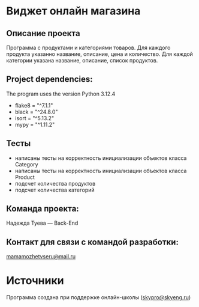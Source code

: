 # Виджет онлайн магазина
## Описание проекта
Программа с продуктами и категориями товаров. 
Для каждого продукта указанно название, описание, цена и количество.
Для каждой категории указана название, описание, список продуктов.

## Project dependencies:
The program uses the version Python 3.12.4
* flake8 = "^7.1.1"
* black = "^24.8.0"
* isort = "^5.13.2"
* mypy = "^1.11.2"

## Тесты
* написаны тесты на корректность инициализации объектов класса 
Category
* написаны тесты на корректность инициализации объектов класса 
Product
* подсчет количества продуктов
* подсчет количества категорий

## Команда проекта:
Надежда Туева — Back-End

## Контакт для связи с командой разработки:
mamamozhetvseru@mail.ru

# Источники
Программа создана при поддержке онлайн-школы (skypro@skyeng.ru)

